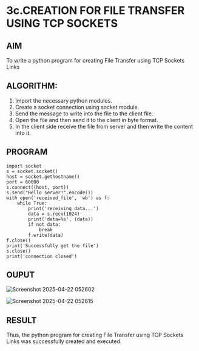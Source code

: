 # 3c.CREATION FOR FILE TRANSFER USING TCP SOCKETS
## AIM
To write a python program for creating File Transfer using TCP Sockets Links
## ALGORITHM:
1. Import the necessary python modules.
2. Create a socket connection using socket module.
3. Send the message to write into the file to the client file.
4. Open the file and then send it to the client in byte format.
5. In the client side receive the file from server and then write the content into it.
## PROGRAM
```
import socket
s = socket.socket()
host = socket.gethostname()
port = 60000
s.connect((host, port))
s.send("Hello server!".encode())
with open('received_file', 'wb') as f:
    while True:
        print('receiving data...')
        data = s.recv(1024)
        print('data=%s', (data))
        if not data:
            break
        f.write(data)
f.close()
print('Successfully get the file')
s.close()
print('connection closed')
```
## OUPUT
![Screenshot 2025-04-22 052602](https://github.com/user-attachments/assets/feb5f082-f223-4b66-ae49-c56fca9489e0)

![Screenshot 2025-04-22 052615](https://github.com/user-attachments/assets/29ad4364-2440-4791-9c6f-f760f381cd64)

## RESULT
Thus, the python program for creating File Transfer using TCP Sockets Links was 
successfully created and executed.
